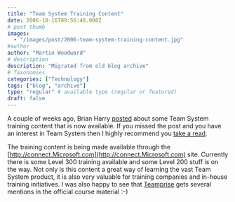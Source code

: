 ```yaml
---
title: "Team System Training Content"
date: 2006-10-16T09:56:48.000Z
# post thumb
images:
  - "/images/post/2006-team-system-training-content.jpg"
#author
author: "Martin Woodward"
# description
description: "Migrated from old blog archive"
# Taxonomies
categories: ["Technology"]
tags: ["blog", "archive"]
type: "regular" # available type (regular or featured)
draft: false
---
```


A couple of weeks ago, Brian Harry [posted](http://blogs.msdn.com/bharry/archive/2006/10/06/The-Training-That-Just-Won_2700_t-Die.aspx) about some Team System training content that is now available.  If you missed the post and you have an interest in Team System then I highly recommend you [take a read](http://blogs.msdn.com/bharry/archive/2006/10/06/The-Training-That-Just-Won_2700_t-Die.aspx). 

The training content is being made available through the [http://connect.Microsoft.com](http://connect.Microsoft.com) site.  Currently there is some Level 300 training available and some Level 200 stuff is on the way.  Not only is this content a great way of learning the vast Team System product, it is also very valuable for training companies and in-house training initiatives.  I was also happy to see that [Teamprise](http://www.teamprise.com/) gets several mentions in the official course material :-)
